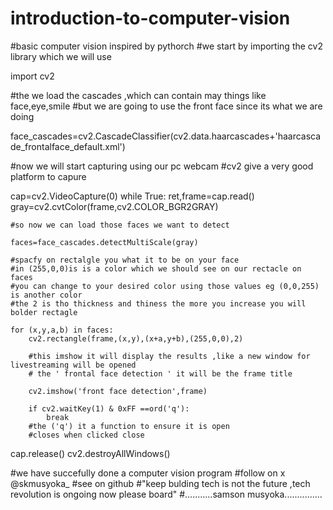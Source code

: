 # introduction-to-computer-vision
#basic computer vision inspired by pythorch
#we start by importing the cv2 library which we will use

import cv2

#the we load the cascades ,which can contain may things like face,eye,smile
#but we are going to use the front face since its what we are doing

face_cascades=cv2.CascadeClassifier(cv2.data.haarcascades+'haarcascade_frontalface_default.xml')


#now we will start capturing using our pc webcam
#cv2 give a very good platform to capure 

cap=cv2.VideoCapture(0)
while True:
    ret,frame=cap.read()
    gray=cv2.cvtColor(frame,cv2.COLOR_BGR2GRAY)

    #so now we can load those faces we want to detect 

    faces=face_cascades.detectMultiScale(gray)

    #spacfy on rectalgle you what it to be on your face
    #in (255,0,0)is is a color which we should see on our rectacle on faces 
    #you can change to your desired color using those values eg (0,0,255) is another color
    #the 2 is tho thickness and thiness the more you increase you will bolder rectagle

    for (x,y,a,b) in faces:
        cv2.rectangle(frame,(x,y),(x+a,y+b),(255,0,0),2)

        #this imshow it will display the results ,like a new window for livestreaming will be opened
        # the ' frontal face detection ' it will be the frame title

        cv2.imshow('front face detection',frame)

        if cv2.waitKey(1) & 0xFF ==ord('q'):
            break
        #the ('q') it a function to ensure it is open
        #closes when clicked close
cap.release()
cv2.destroyAllWindows()


#we have succefully done a computer vision program 
#follow on x @skmusyoka_
#see on github
#"keep bulding tech is not the future ,tech revolution is ongoing now please board"
#...........samson musyoka...............
